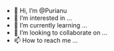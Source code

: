 - 👋 Hi, I’m @Purianu
- 👀 I’m interested in ...
- 🌱 I’m currently learning ...
- 💞️ I’m looking to collaborate on ...
- 📫 How to reach me ...

<!---
Purianu/Purianu is a ✨ special ✨ repository because its `README.md` (this file) appears on your GitHub profile.
You can click the Preview link to take a look at your changes.
--->
